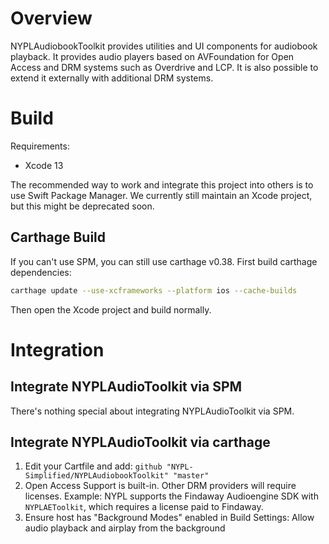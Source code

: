 # Overview

NYPLAudiobookToolkit provides utilities and UI components for audiobook playback.  It provides audio players based on AVFoundation for Open Access and DRM systems such as Overdrive and LCP. It is also possible to extend it externally with additional DRM systems. 

# Build

Requirements: 
- Xcode 13

The recommended way to work and integrate this project into others is to use Swift Package Manager. We currently still maintain an Xcode project, but this might be deprecated soon. 

## Carthage Build

If you can't use SPM, you can still use carthage v0.38. First build carthage dependencies:
```bash
carthage update --use-xcframeworks --platform ios --cache-builds
```
Then open the Xcode project and build normally.

# Integration

## Integrate NYPLAudioToolkit via SPM

There's nothing special about integrating NYPLAudioToolkit via SPM.

## Integrate NYPLAudioToolkit via carthage

1) Edit your Cartfile and add: `github "NYPL-Simplified/NYPLAudiobookToolkit" "master"`
2) Open Access Support is built-in. Other DRM providers will require licenses. Example: NYPL supports the Findaway Audioengine SDK with `NYPLAEToolkit`, which requires a license paid to Findaway.
3) Ensure host has "Background Modes" enabled in Build Settings: Allow audio playback and airplay from the background
